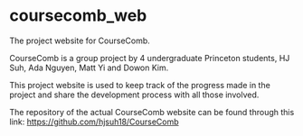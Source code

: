# coursecomb_web
The project website for CourseComb. 

CourseComb is a group project by 4 undergraduate Princeton students, HJ Suh, Ada Nguyen, Matt Yi and Dowon Kim.

This project website is used to keep track of the progress made in the project and share the development process with all those involved. 

The repository of the actual CourseComb website can be found through this link: https://github.com/hjsuh18/CourseComb